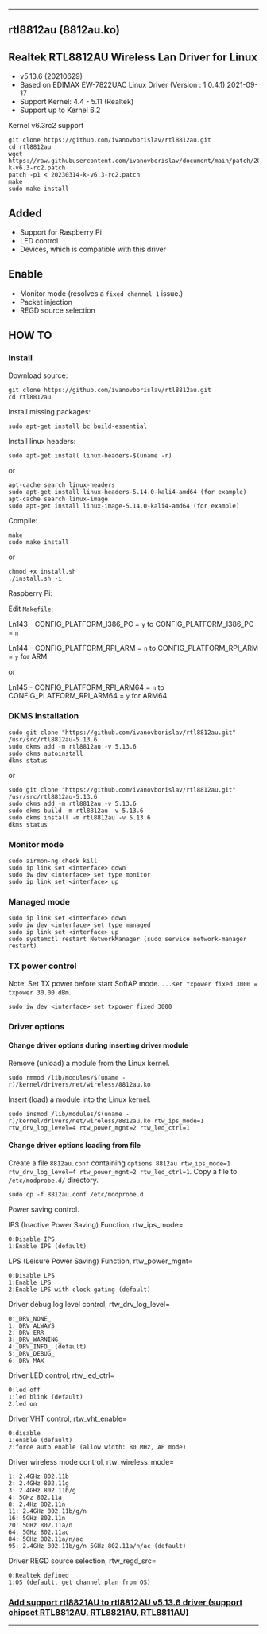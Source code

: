 -----

## rtl8812au (8812au.ko)

## Realtek RTL8812AU Wireless Lan Driver for Linux

- v5.13.6 (20210629)
- Based on EDIMAX EW-7822UAC Linux Driver (Version : 1.0.4.1) 2021-09-17
- Support Kernel: 4.4 - 5.11 (Realtek)
- Support up to Kernel 6.2

Kernel v6.3rc2 support
```
git clone https://github.com/ivanovborislav/rtl8812au.git
cd rtl8812au
wget https://raw.githubusercontent.com/ivanovborislav/document/main/patch/20230314-k-v6.3-rc2.patch
patch -p1 < 20230314-k-v6.3-rc2.patch
make
sudo make install
```

##	Added

- Support for Raspberry Pi
- LED control
- Devices, which is compatible with this driver

## Enable

- Monitor mode (resolves a `fixed channel 1` issue.)
- Packet injection
- REGD source selection

## HOW TO

### Install

Download source:

```
git clone https://github.com/ivanovborislav/rtl8812au.git
cd rtl8812au
```

Install missing packages:

```
sudo apt-get install bc build-essential
```

Install linux headers:

```
sudo apt-get install linux-headers-$(uname -r)
```

or

```
apt-cache search linux-headers
sudo apt-get install linux-headers-5.14.0-kali4-amd64 (for example)
apt-cache search linux-image
sudo apt-get install linux-image-5.14.0-kali4-amd64 (for example)
```

Compile:

```
make
sudo make install
```

or

```
chmod +x install.sh
./install.sh -i
```

Raspberry Pi:

Edit `Makefile`:

Ln143 - CONFIG_PLATFORM_I386_PC = `y` to CONFIG_PLATFORM_I386_PC = `n`

Ln144 - CONFIG_PLATFORM_RPI_ARM = `n` to CONFIG_PLATFORM_RPI_ARM = `y` for ARM

or

Ln145 - CONFIG_PLATFORM_RPI_ARM64 = `n` to CONFIG_PLATFORM_RPI_ARM64 = `y` for ARM64

### DKMS installation
```
sudo git clone "https://github.com/ivanovborislav/rtl8812au.git" /usr/src/rtl8812au-5.13.6
sudo dkms add -m rtl8812au -v 5.13.6
sudo dkms autoinstall
dkms status
```
or
```
sudo git clone "https://github.com/ivanovborislav/rtl8812au.git" /usr/src/rtl8812au-5.13.6
sudo dkms add -m rtl8812au -v 5.13.6
sudo dkms build -m rtl8812au -v 5.13.6
sudo dkms install -m rtl8812au -v 5.13.6
dkms status
```

### Monitor mode

```
sudo airmon-ng check kill
sudo ip link set <interface> down
sudo iw dev <interface> set type monitor
sudo ip link set <interface> up
```

### Managed mode

```
sudo ip link set <interface> down
sudo iw dev <interface> set type managed
sudo ip link set <interface> up
sudo systemctl restart NetworkManager (sudo service network-manager restart)
```

### TX power control

Note: Set TX power before start SoftAP mode. `...set txpower fixed 3000 = txpower 30.00 dBm`.

```
sudo iw dev <interface> set txpower fixed 3000
```

### Driver options

#### Change driver options during inserting driver module

Remove (unload) a module from the Linux kernel.
```
sudo rmmod /lib/modules/$(uname -r)/kernel/drivers/net/wireless/8812au.ko
```

Insert (load) a module into the Linux kernel.
```
sudo insmod /lib/modules/$(uname -r)/kernel/drivers/net/wireless/8812au.ko rtw_ips_mode=1 rtw_drv_log_level=4 rtw_power_mgnt=2 rtw_led_ctrl=1
```

#### Change driver options loading from file

Create a file `8812au.conf` containing `options 8812au rtw_ips_mode=1 rtw_drv_log_level=4 rtw_power_mgnt=2 rtw_led_ctrl=1`.
Copy a file to `/etc/modprobe.d/` directory.

```
sudo cp -f 8812au.conf /etc/modprobe.d
```

Power saving control.

IPS (Inactive Power Saving) Function, rtw_ips_mode=
```
0:Disable IPS
1:Enable IPS (default)
```

LPS (Leisure Power Saving) Function, rtw_power_mgnt=
```
0:Disable LPS
1:Enable LPS
2:Enable LPS with clock gating (default)
```

Driver debug log level control, rtw_drv_log_level=
```
0:_DRV_NONE_
1:_DRV_ALWAYS_
2:_DRV_ERR_
3:_DRV_WARNING_
4:_DRV_INFO_ (default)
5:_DRV_DEBUG_
6:_DRV_MAX_
```

Driver LED control, rtw_led_ctrl=
```
0:led off
1:led blink (default)
2:led on
```

Driver VHT control, rtw_vht_enable=
```
0:disable
1:enable (default)
2:force auto enable (allow width: 80 MHz, AP mode)
```

Driver wireless mode control, rtw_wireless_mode=
```
1: 2.4GHz 802.11b
2: 2.4GHz 802.11g
3: 2.4GHz 802.11b/g
4: 5GHz 802.11a
8: 2.4Hz 802.11n
11: 2.4GHz 802.11b/g/n
16: 5GHz 802.11n
20: 5GHz 802.11a/n
64: 5GHz 802.11ac
84: 5GHz 802.11a/n/ac
95: 2.4GHz 802.11b/g/n 5GHz 802.11a/n/ac (default)
```

Driver REGD source selection, rtw_regd_src=
```
0:Realtek defined
1:OS (default, get channel plan from OS)
```

### [Add support rtl8821AU to rtl8812AU v5.13.6 driver (support chipset RTL8812AU, RTL8821AU, RTL8811AU)](https://github.com/ivanovborislav/document/blob/main/add_support_rtl8821AU_to_rtl8812AU_v5.13.6_driver.md)

-----
